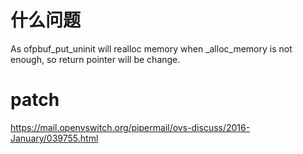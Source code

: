 # 什么问题

As ofpbuf_put_uninit will realloc memory when _alloc_memory is not enough, so return pointer will be change.

# patch

https://mail.openvswitch.org/pipermail/ovs-discuss/2016-January/039755.html